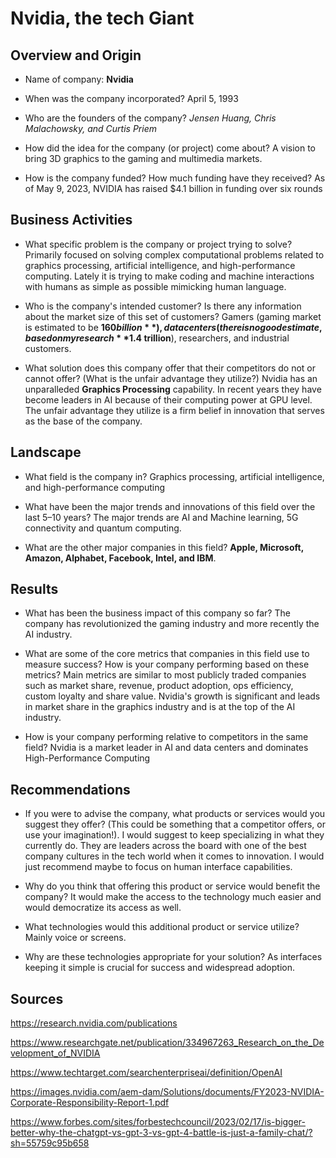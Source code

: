 # Nvidia, the tech Giant

## Overview and Origin

* Name of company: **Nvidia**

* When was the company incorporated?  April 5, 1993

* Who are the founders of the company? *Jensen Huang, Chris Malachowsky, and Curtis Priem*

* How did the idea for the company (or project) come about? A vision to bring 3D graphics to the gaming and multimedia markets.

* How is the company funded? How much funding have they received? As of May 9, 2023, NVIDIA has raised $4.1 billion in funding over six rounds

## Business Activities

* What specific problem is the company or project trying to solve? Primarily focused on solving complex computational problems related to graphics processing, artificial intelligence, and high-performance computing. Lately it is trying to make coding and machine interactions with humans as simple as possible mimicking human language.

* Who is the company's intended customer? Is there any information about the market size of this set of customers? Gamers (gaming market is estimated to be **$160 billion**), data centers (there is no good estimate, based on my research **$1.4 trillion**), researchers, and industrial customers. 

* What solution does this company offer that their competitors do not or cannot offer? (What is the unfair advantage they utilize?) Nvidia has an unparalleded **Graphics Processing** capability. In recent years they have become leaders in AI because of their computing power at GPU level. The unfair advantage they utilize is a firm belief in innovation that serves as the base of the company.


## Landscape

* What field is the company in? Graphics processing, artificial intelligence, and high-performance computing

* What have been the major trends and innovations of this field over the last 5&ndash;10 years? The major trends are AI and Machine learning, 5G connectivity and quantum computing.

* What are the other major companies in this field? **Apple, Microsoft, Amazon, Alphabet, Facebook, Intel, and IBM**.

## Results

* What has been the business impact of this company so far? The company has revolutionized the gaming industry and more recently the AI industry. 

* What are some of the core metrics that companies in this field use to measure success? How is your company performing based on these metrics? Main metrics are similar to most publicly traded companies such as market share, revenue, product adoption, ops efficiency, custom loyalty and share value. Nvidia's growth is significant and leads in market share in the graphics industry and is at the top of the AI industry.

* How is your company performing relative to competitors in the same field? Nvidia is a market leader in AI and data centers and dominates High-Performance Computing

## Recommendations

* If you were to advise the company, what products or services would you suggest they offer? (This could be something that a competitor offers, or use your imagination!). I would suggest to keep specializing in what they currently do. They are leaders across the board with one of the best company cultures in the tech world when it comes to innovation. I would just recommend maybe to focus on human interface capabilities.

* Why do you think that offering this product or service would benefit the company? It would make the access to the technology much easier and would democratize its access as well.

* What technologies would this additional product or service utilize? Mainly voice or screens.

* Why are these technologies appropriate for your solution? As interfaces keeping it simple is crucial for success and widespread adoption.

## Sources

https://research.nvidia.com/publications

https://www.researchgate.net/publication/334967263_Research_on_the_Development_of_NVIDIA

https://www.techtarget.com/searchenterpriseai/definition/OpenAI

https://images.nvidia.com/aem-dam/Solutions/documents/FY2023-NVIDIA-Corporate-Responsibility-Report-1.pdf

https://www.forbes.com/sites/forbestechcouncil/2023/02/17/is-bigger-better-why-the-chatgpt-vs-gpt-3-vs-gpt-4-battle-is-just-a-family-chat/?sh=55759c95b658



